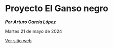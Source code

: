 # Proyecto El Ganso negro
***Por Arturo García López***

Martes 21 de mayo de 2024

<a href="https://arturo8398.github.io/ganso_negro_2024/" target="_blank">Ver sitio web</a>
